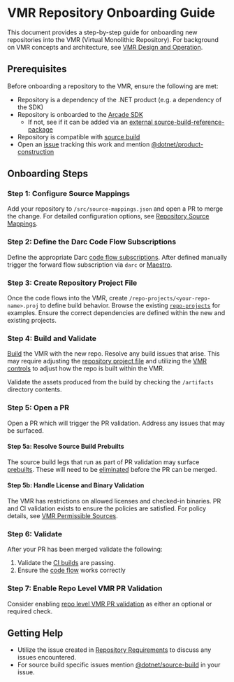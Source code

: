 # VMR Repository Onboarding Guide

This document provides a step-by-step guide for onboarding new repositories into the VMR (Virtual Monolithic Repository).
For background on VMR concepts and architecture, see [VMR Design and Operation](./VMR-Design-And-Operation.md).

## Prerequisites

Before onboarding a repository to the VMR, ensure the following are met:


- Repository is a dependency of the .NET product (e.g. a dependency of the SDK)
- Repository is onboarded to the [Arcade SDK](https://github.com/dotnet/arcade/blob/main/Documentation/StartHere.md)
  - If not, see if it can be added via an [external source-build-reference-package](https://github.com/dotnet/source-build-reference-packages/blob/main/README.md#external)
- Repository is compatible with [source build](https://github.com/dotnet/source-build/blob/main/Documentation/sourcebuild-in-repos/README.md)
- Open an [issue](https://github.com/dotnet/dotnet/issues/new/choose) tracking this work and mention [@dotnet/product-construction](https://github.com/orgs/dotnet/teams/product-construction)

## Onboarding Steps

### Step 1: Configure Source Mappings

Add your repository to `/src/source-mappings.json` and open a PR to merge the change.
For detailed configuration options, see [Repository Source Mappings](./VMR-Full-Code-Flow.md#repository-source-mappings).

### Step 2: Define the Darc Code Flow Subscriptions

Define the appropriate Darc [code flow subscriptions](./Codeflow-PRs.md).
After defined manually trigger the forward flow subscription via `darc` or [Maestro](https://maestro.dot.net/subscriptions).

### Step 3: Create Repository Project File

Once the code flows into the VMR, create `/repo-projects/<your-repo-name>.proj` to define build behavior.
Browse the existing [`repo-projects`](https://github.com/dotnet/dotnet/tree/main/repo-projects) for examples.
Ensure the correct dependencies are defined within the new and existing projects.

### Step 4: Build and Validate

[Build](./README.md#building) the VMR with the new repo.
Resolve any build issues that arise.
This may require adjusting the [repository project file](#step-3-create-repository-project-file) and utilizing the [VMR controls](./VMR-Controls.md) to adjust how the repo is built within the VMR.

Validate the assets produced from the build by checking the `/artifacts` directory contents.

### Step 5: Open a PR

Open a PR which will trigger the PR validation.
Address any issues that may be surfaced.

#### Step 5a: Resolve Source Build Prebuilts

The source build legs that run as part of PR validation may surface [prebuilts](https://github.com/dotnet/source-build/blob/main/Documentation/eliminating-pre-builts.md#what-is-a-prebuilt).
These will need to be [eliminated](https://github.com/dotnet/source-build/blob/main/Documentation/eliminating-pre-builts.md#eliminating-pre-builts) before the PR can be merged.

#### Step 5b: Handle License and Binary Validation

The VMR has restrictions on allowed licenses and checked-in binaries.
PR and CI validation exists to ensure the policies are satisfied.
For policy details, see [VMR Permissible Sources](./VMR-Permissible-Sources.md).

### Step 6: Validate

After your PR has been merged validate the following:

1. Validate the [CI builds](https://dev.azure.com/dnceng/internal/_build?definitionId=1330) are passing.
1. Ensure the [code flow](https://maestro.dot.net) works correctly

### Step 7: Enable Repo Level VMR PR Validation

Consider enabling [repo level VMR PR validation](https://github.com/dotnet/arcade/blob/main/Documentation/VmrValidation.md) as either an optional or required check.

## Getting Help

- Utilize the issue created in [Repository Requirements](#repository-requirements) to discuss any issues encountered.
- For source build specific issues mention [@dotnet/source-build](https://github.com/orgs/dotnet/teams/source-build) in your issue.
